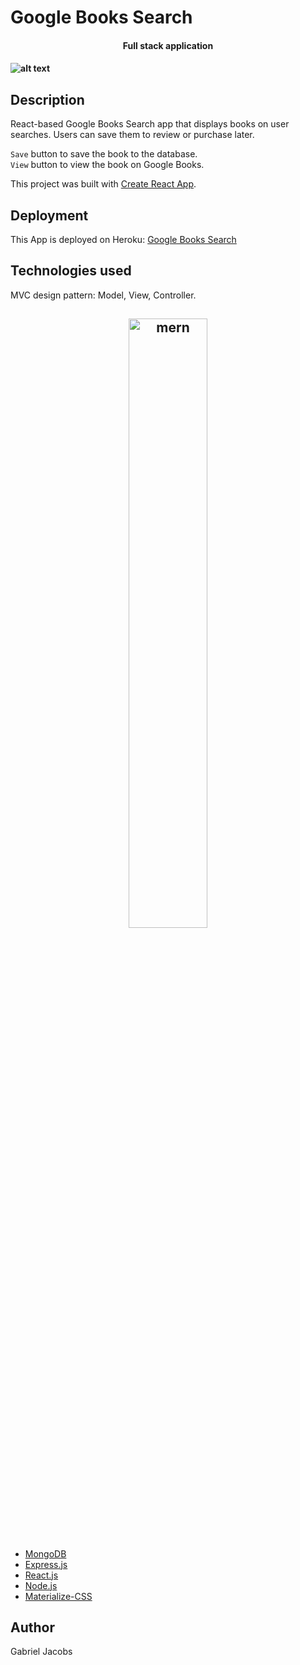 # Google Books Search

<h4 align="center">Full stack application<h4>

![alt text](./client/public/scrnsht.png "Google Book Search")

## Description

React-based Google Books Search app that displays books on user searches. Users can save them to review or purchase later. 

`Save` button to save the book to the database.<br>
`View` button to view the book on Google Books.

This project was built with [Create React App](https://github.com/facebook/create-react-app).

## Deployment 

This App is deployed on Heroku: [Google Books Search](https://limitless-reaches-94201.herokuapp.com/)

## Technologies used

MVC design pattern: Model, View, Controller.

<h2 align="center">
<img alt="mern" src="client/public/images/mern.jpg" width="50%">
</h2>

- [MongoDB](mongodb.com)
- [Express.js](https://expressjs.com)
- [React.js](https://reactjs.org/)
- [Node.js](https://nodejs.org/en/)
- [Materialize-CSS](https://materializecss.com/)

## Author

Gabriel Jacobs